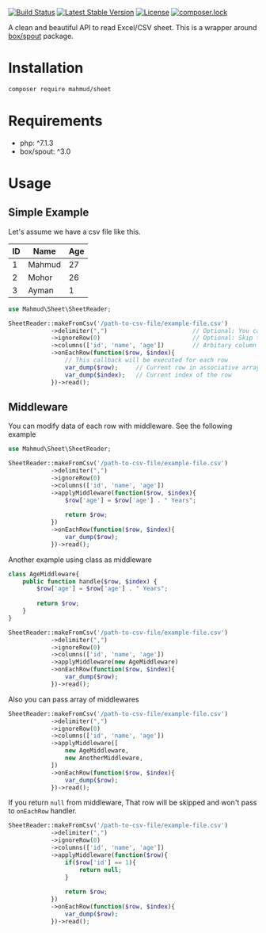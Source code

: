 [![Build Status](https://travis-ci.org/mahmudkuet11/sheet.svg?branch=master)](https://travis-ci.org/mahmudkuet11/sheet)
[![Latest Stable Version](https://poser.pugx.org/mahmud/sheet/v/stable)](https://packagist.org/packages/mahmud/sheet)
[![License](https://poser.pugx.org/mahmud/sheet/license)](https://packagist.org/packages/mahmud/sheet)
[![composer.lock](https://poser.pugx.org/mahmud/sheet/composerlock)](https://packagist.org/packages/mahmud/sheet)

A clean and beautiful API to read Excel/CSV sheet. This is a wrapper around [box/spout](https://github.com/box/spout) package.

# Installation

```bash
composer require mahmud/sheet
```

# Requirements

- php: ^7.1.3
- box/spout: ^3.0

# Usage

## Simple Example

Let's assume we have a csv file like this.


| ID | Name   | Age |
|----|--------|-----|
| 1  | Mahmud | 27  |
| 2  | Mohor  | 26  |
| 3  | Ayman  | 1   |


```php
use Mahmud\Sheet\SheetReader;

SheetReader::makeFromCsv('/path-to-csv-file/example-file.csv')
            ->delimiter(",")                        // Optional: You can set delimiter for CSV file
            ->ignoreRow(0)                          // Optional: Skip the header row
            ->columns(['id', 'name', 'age'])        // Arbitary column name that will be mapped sequentially for each row
            ->onEachRow(function($row, $index){
                // This callback will be executed for each row
                var_dump($row);     // Current row in associative array
                var_dump($index);   // Current index of the row
            })->read();
```

## Middleware

You can modify data of each row with middleware. See the following example

```php
use Mahmud\Sheet\SheetReader;

SheetReader::makeFromCsv('/path-to-csv-file/example-file.csv')
            ->delimiter(",")
            ->ignoreRow(0)
            ->columns(['id', 'name', 'age'])
            ->applyMiddleware(function($row, $index){
                $row['age'] = $row['age'] . " Years";
                
                return $row;
            })
            ->onEachRow(function($row, $index){
                var_dump($row);
            })->read();

```

Another example using class as middleware

```php
class AgeMiddleware{
    public function handle($row, $index) {
        $row['age'] = $row['age'] . " Years";
    
        return $row;
    }
}

SheetReader::makeFromCsv('/path-to-csv-file/example-file.csv')
            ->delimiter(",")
            ->ignoreRow(0)
            ->columns(['id', 'name', 'age'])
            ->applyMiddleware(new AgeMiddleware)
            ->onEachRow(function($row, $index){
                var_dump($row);
            })->read();

```

Also you can pass array of middlewares

```php
SheetReader::makeFromCsv('/path-to-csv-file/example-file.csv')
            ->delimiter(",")
            ->ignoreRow(0)
            ->columns(['id', 'name', 'age'])
            ->applyMiddleware([
                new AgeMiddleware,
                new AnotherMiddleware,
            ])
            ->onEachRow(function($row, $index){
                var_dump($row);
            })->read();
```

If you return `null` from middleware, That row will be skipped and won't pass to `onEachRow` handler.

```php
SheetReader::makeFromCsv('/path-to-csv-file/example-file.csv')
            ->delimiter(",")
            ->ignoreRow(0)
            ->columns(['id', 'name', 'age'])
            ->applyMiddleware(function($row){
                if($row['id'] == 1){
                    return null;
                }
                
                return $row;
            })
            ->onEachRow(function($row, $index){
                var_dump($row);
            })->read();
```

